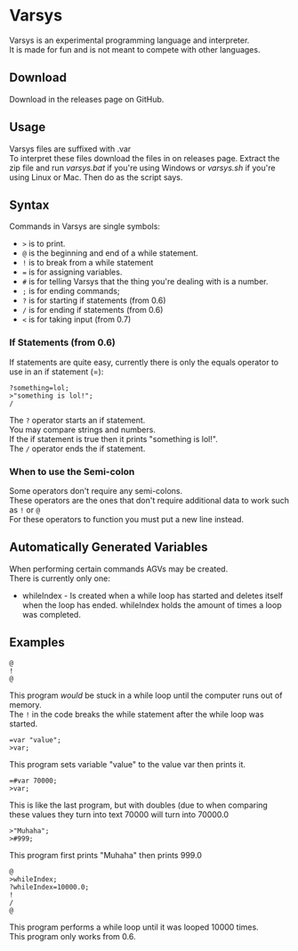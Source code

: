 # Varsys
Varsys is an experimental programming language and interpreter.  
It is made for fun and is not meant to compete with other languages.  

## Download
Download in the releases page on GitHub.  

## Usage
Varsys files are suffixed with .var  
To interpret these files download the files in on releases page.
Extract the zip file and run _varsys.bat_ if you're using Windows or _varsys.sh_ if you're using Linux or Mac.
Then do as the script says.

## Syntax
Commands in Varsys are single symbols:  
* `>` is to print.
* `@` is the beginning and end of a while statement.
* `!` is to break from a while statement
* `=` is for assigning variables.
* `#` is for telling Varsys that the thing you're dealing with is a number.
* `;` is for ending commands;
* `?` is for starting if statements (from 0.6)
* `/` is for ending if statements (from 0.6)
* `<` is for taking input (from 0.7)


### If Statements (from 0.6)
If statements are quite easy, currently there is only the equals operator to use in an if statement (=):  

    ?something=lol;
    >"something is lol!";
    /
The `?` operator starts an if statement.  
You may compare strings and numbers.  
If the if statement is true then it prints "something is lol!".  
The `/` operator ends the if statement.  

### When to use the Semi-colon
Some operators don't require any semi-colons.  
These operators are the ones that don't require additional data to work such as `!` or `@`  
For these operators to function you must put a new line instead.  

## Automatically Generated Variables
When performing certain commands AGVs may be created.  
There is currently only one:
* whileIndex - Is created when a while loop has started and deletes itself when the loop has ended. whileIndex holds the amount of times a loop was completed.

## Examples

    @
    !
    @
This program _would_ be stuck in a while loop until the computer runs out of memory.  
The `!` in the code breaks the while statement after the while loop was started.

    =var "value";
    >var;
This program sets variable "value" to the value var then prints it.

    =#var 70000;
    >var;
This is like the last program, but with doubles (due to when comparing these values they turn into text 70000 will turn into 70000.0

    >"Muhaha";
    >#999;
This program first prints "Muhaha" then prints 999.0

    @
    >whileIndex;
    ?whileIndex=10000.0;
    !
    /
    @
This program performs a while loop until it was looped 10000 times.  
This program only works from 0.6.
